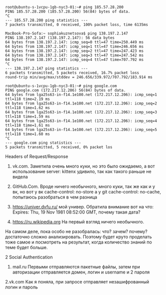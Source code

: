 
```
root@ubuntu-s-1vcpu-1gb-nyc3-01:~# ping 185.57.28.200
PING 185.57.28.200 (185.57.28.200) 56(84) bytes of data.
^C
--- 185.57.28.200 ping statistics ---
7 packets transmitted, 0 received, 100% packet loss, time 6135ms
```

```
MacBook-Pro-Sofa:~ sophiakuznetsova$ ping 138.197.2.147
PING 138.197.2.147 (138.197.2.147): 56 data bytes
64 bytes from 138.197.2.147: icmp_seq=0 ttl=47 time=250.449 ms
64 bytes from 138.197.2.147: icmp_seq=1 ttl=47 time=246.656 ms
64 bytes from 138.197.2.147: icmp_seq=2 ttl=47 time=247.423 ms
64 bytes from 138.197.2.147: icmp_seq=3 ttl=47 time=247.542 ms
64 bytes from 138.197.2.147: icmp_seq=4 ttl=47 time=707.792 ms
^C
--- 138.197.2.147 ping statistics ---
6 packets transmitted, 5 packets received, 16.7% packet loss
round-trip min/avg/max/stddev = 246.656/339.972/707.792/183.914 ms
```

```
root@ubuntu-s-1vcpu-1gb-nyc3-01:~# ping google.com
PING google.com (172.217.12.206) 56(84) bytes of data.
64 bytes from lga25s63-in-f14.1e100.net (172.217.12.206): icmp_seq=1 ttl=118 time=2.19 ms
64 bytes from lga25s63-in-f14.1e100.net (172.217.12.206): icmp_seq=2 ttl=118 time=1.62 ms
64 bytes from lga25s63-in-f14.1e100.net (172.217.12.206): icmp_seq=3 ttl=118 time=1.59 ms
64 bytes from lga25s63-in-f14.1e100.net (172.217.12.206): icmp_seq=4 ttl=118 time=1.61 ms
64 bytes from lga25s63-in-f14.1e100.net (172.217.12.206): icmp_seq=5 ttl=118 time=1.60 ms
^C
--- google.com ping statistics ---
5 packets transmitted, 5 received, 0% packet los
```

Headers of Request/Response

1. vk.сom. Заметила очень много куки, но это было ожидаемо, а вот использование server: kittenx удивило, так как такого раньше не видела

2. GitHub.Com. Вроде ничего необычного, много куки, так же как и у вк, но вот у вк cache-control: no-store а у git cache-control: no-cache, попытаюсь разобраться в чем разница

3. https://univer.dvfu.ru/ мой универ. Обратила внимание вот на что: Expires: Thu, 19 Nov 1981 08:52:00 GMT, почему такая дата?

4. https://ru.wikipedia.org На первый взгляд ничего необычного.

На самом деле, пока особо не разобралась: что? зачем? почему? достаточно сложно анализировать. Поэтому будет круто проделать тоже самое и посмотреть на результат, когда количество знаний по теме будет больше.

2 Social Authentication

1.  mail.ru 
Первыми отправляются пакетные файлы, затем при авторизации отправляется домен, логин и username и 2 пароля 

2.vk.com 
Как я поняла, при запросе отправляет незашифрованный логин и пароль
